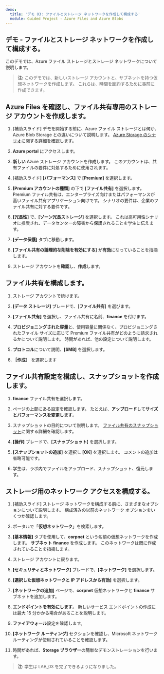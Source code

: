 ```yaml
---
demo:
  title: 'デモ 03: ファイルとストレージ ネットワークを作成して構成する'
  module: Guided Project - Azure Files and Azure Blobs
--- 
```


## デモ - ファイルとストレージ ネットワークを作成して構成する。

このデモでは、Azure ファイル ストレージとストレージ ネットワークについて説明します。

> **注:** このデモでは、新しいストレージ アカウントと、サブネットを持つ仮想ネットワークを作成します。 これらは、時間を節約するために事前に作成できます。 

## Azure Files を確認し、ファイル共有専用のストレージ アカウントを作成します。

1. [補助スライド] デモを開始する前に、Azure ファイル ストレージとは何か、Azure Blob Storage との違いについて説明します。 [Azure Storage のシナリオ](https://learn.microsoft.com/azure/storage/common/storage-introduction)に関する詳細を確認します。

1. **Azure portal** にアクセスします。

1. **新しい** Azure ストレージ アカウントを作成します。 このアカウントは、共有ファイルの要件に対処するために使用されます。

1. [補助スライド] **[パフォーマンス]** で **[Premium]** を選択します。 

1. **[Premium アカウントの種類]** の下で **[ファイル共有]** を選択します。 Premium ファイル共有は、エンタープライズ向けまたはパフォーマンスが高いファイル共有アプリケーション向けです。 シナリオの要件は、企業のファイル共有に対する要件です。 

1. **[冗長性]** で、**[ゾーン冗長ストレージ]** を選択します。 これは高可用性シナリオに推奨され、データセンターの障害から保護されることを学生に伝えます。

1. **[データ保護]** タブに移動します。

1. **[ファイル共有の論理的な削除を有効にする]** が**有効**になっていることを指摘します。

1. ストレージ アカウントを**確認**し、**作成**します。

## ファイル共有を構成します。

1. ストレージ アカウントで続けます。

1. **[データ ストレージ]** ブレードで、**[ファイル共有]** を選びます。

1. **[ファイル共有]** を選択し、ファイル共有に名前、**finance** を付けます。

1. **プロビジョニングされた容量**と、使用容量に関係なく、プロビジョニングされたファイル サイズに応じて Premium ファイル共有がどのように請求されるかについて説明します。 時間があれば、他の設定について説明します。 

1. **プロトコル**について説明、**[SMB]** を選択します。

1. **［作成］** を選択します

## ファイル共有設定を構成し、スナップショットを作成します。

1. **finance** ファイル共有を選択します。

1. ページの上部にある設定を確認します。 たとえば、**アップロード**して**サイズとパフォーマンスを変更します**。

1. スナップショットの目的について説明します。 [ファイル共有のスナップショット](https://learn.microsoft.com/azure/storage/files/storage-snapshots-files)に関する詳細を確認します。

1. **[操作]** ブレードで、**[スナップショット]** を選択します。

1. **[スナップショットの追加]** を選択し **[OK]** を選択します。 コメントの追加は省略可能です。

1. 学生は、ラボ内でファイルをアップロード、スナップショット、復元します。

## ストレージ用のネットワーク アクセスを構成する。

1. [補助スライド] ストレージ ネットワークを構成する前に、さまざまなオプションについて説明します。 構成済みの以前のネットワーク オプションをいくつか確認します。 

1. ポータルで「**仮想ネットワーク**」を検索します。

1. **[基本情報]** タブを使用して、**corpnet** という名前の仮想ネットワークを作成します。 **サブネット** **finance** を作成します。 このネットワークは既に作成されていることを指摘します。

1. ストレージ アカウントに戻ります。

1. **[セキュリティとネットワーク]** ブレードで、**[ネットワーク]** を選択します。

1. **[選択した仮想ネットワークと IP アドレスから有効]** を選択します。

1. **[ネットワークの追加]** ページで、**corpnet** 仮想ネットワークと **finance** サブネットを追加します。

1. **エンドポイントを有効にします**。 新しいサービス エンドポイントの作成には最大 15 分かかる場合があることを説明します。

1. **ファイアウォール**設定を確認します。

1. **[ネットワーク ルーティング]** セクションを確認し、Microsoft ネットワーク ルーティングが使用されていることを確認します。



1. 時間があれば、**Storage ブラウザー**の簡単なデモンストレーションを行います。 

>**注**: 学生は LAB_03 を完了できるようになりました。 
